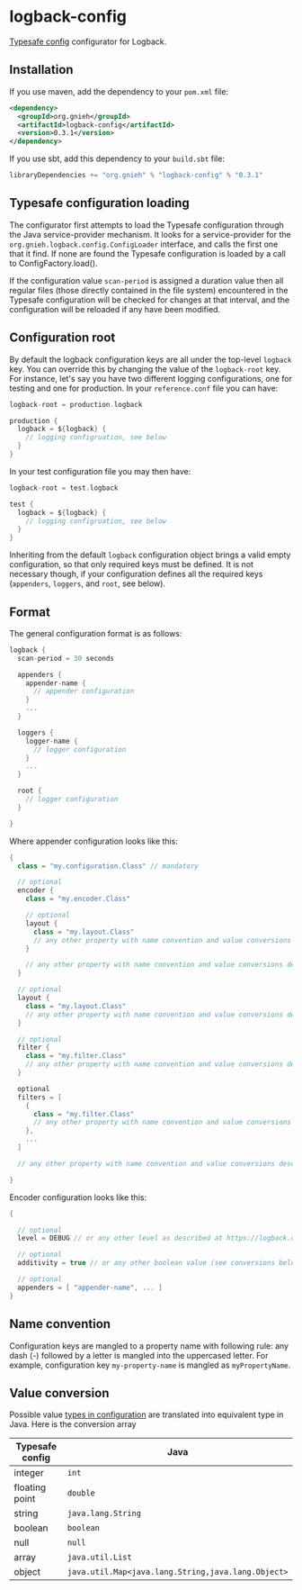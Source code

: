 logback-config
==============

[Typesafe config](https://github.com/typesafehub/config/) configurator for Logback.

Installation
------------

If you use maven, add the dependency to your `pom.xml` file:

```xml
<dependency>
  <groupId>org.gnieh</groupId>
  <artifactId>logback-config</artifactId>
  <version>0.3.1</version>
</dependency>
```


If you use sbt, add this dependency to your `build.sbt` file:

```scala
libraryDependencies += "org.gnieh" % "logback-config" % "0.3.1"
```

Typesafe configuration loading
------------------

The configurator first attempts to load the Typesafe configuration through the Java service-provider mechanism. It looks
for a service-provider for the `org.gnieh.logback.config.ConfigLoader` interface, and calls the first one that it find.
If none are found the Typesafe configuration is loaded by a call to ConfigFactory.load().

If the configuration value `scan-period` is assigned a duration value then all regular files (those directly contained in
the file system) encountered in the Typesafe configuration will be checked for changes at that interval, and the
configuration will be reloaded if any have been modified.

Configuration root
------------------

By default the logback configuration keys are all under the top-level `logback` key. You can override this by changing the value of the `logback-root` key.
For instance, let's say you have two different logging configurations, one for testing and one for production. In your `reference.conf` file you can have:

```scala
logback-root = production.logback

production {
  logback = ${logback} {
    // logging configruation, see below
  }
}
```

In your test configuration file you may then have:

```scala
logback-root = test.logback

test {
  logback = ${logback} {
    // logging configruation, see below
  }
}
```

Inheriting from the default `logback` configuration object brings a valid empty configuration, so that only required keys must be defined.
It is not necessary though, if your configuration defines all the required keys (`appenders`, `loggers`, and `root`, see below).

Format
------

The general configuration format is as follows:

```scala
logback {
  scan-period = 30 seconds

  appenders {
    appender-name {
      // appender configuration
    }
    ...
  }

  loggers {
    logger-name {
      // logger configuration
    }
    ...
  }

  root {
    // logger configuration
  }

}
```

Where appender configuration looks like this:

```scala
{
  class = "my.configuration.Class" // mandatory

  // optional
  encoder {
    class = "my.encoder.Class"

    // optional
    layout {
      class = "my.layout.Class"
      // any other property with name convention and value conversions described below
    }

    // any other property with name convention and value conversions described below
  }

  // optional
  layout {
    class = "my.layout.Class"
    // any other property with name convention and value conversions described below
  }

  // optional
  filter {
    class = "my.filter.Class"
    // any other property with name convention and value conversions described below
  }

  optional
  filters = [
    {
      class = "my.filter.Class"
      // any other property with name convention and value conversions described below
    },
    ...
  ]

  // any other property with name convention and value conversions described below

}
```

Encoder configuration looks like this:

```scala
{

  // optional
  level = DEBUG // or any other level as described at https://logback.qos.ch/manual/architecture.html#effectiveLevel

  // optional
  additivity = true // or any other boolean value (see conversions below) as described at https://logback.qos.ch/manual/architecture.html#additivity

  // optional
  appenders = [ "appender-name", ... ]
}
```

Name convention
---------------

Configuration keys are mangled to a property name with following rule: any dash (-) followed by a letter is mangled into the uppercased letter.
For example, configuration key `my-property-name` is mangled as `myPropertyName`.

Value conversion
----------------

Possible value [types in configuration](https://github.com/typesafehub/config/blob/master/HOCON.md#unchanged-from-json) are translated into equivalent type in Java. Here is the conversion array

Typesafe config | Java
----------------|-----
integer         | `int`
floating point  | `double`
string          | `java.lang.String`
boolean         | `boolean`
null            | `null`
array           | `java.util.List`
object          | `java.util.Map<java.lang.String,java.lang.Object>`
